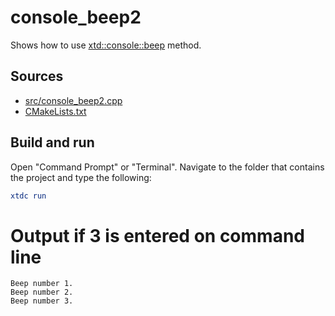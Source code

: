 # console_beep2

Shows how to use [xtd::console::beep](https://gammasoft71.github.io/xtd/reference_guides/latest/classxtd_1_1console.html#aab2e161c3a72cb14f808ed40e2b59ef2) method.

## Sources

* [src/console_beep2.cpp](src/console_beep2.cpp)
* [CMakeLists.txt](CMakeLists.txt)

## Build and run

Open "Command Prompt" or "Terminal". Navigate to the folder that contains the project and type the following:

```cmake
xtdc run
```

# Output if 3 is entered on command line

```
Beep number 1.
Beep number 2.
Beep number 3.
```
